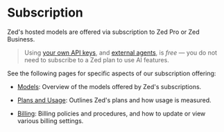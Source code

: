 # Subscription

Zed's hosted models are offered via subscription to Zed Pro or Zed Business.

> Using [your own API keys](./llm-providers.md), and [external agents](./external-agents.md), is _free_ — you do not need to subscribe to a Zed plan to use AI features.

See the following pages for specific aspects of our subscription offering:

- [Models](./models.md): Overview of the models offered by Zed's subscriptions.

- [Plans and Usage](./plans-and-usage.md): Outlines Zed's plans and how usage is measured.

- [Billing](./billing.md): Billing policies and procedures, and how to update or view various billing settings.

